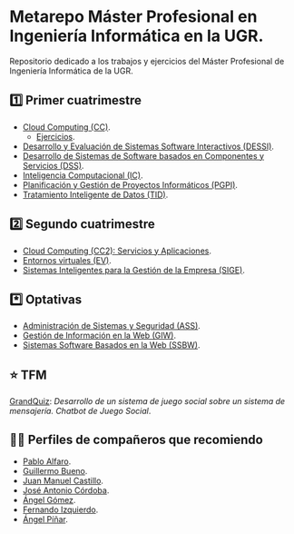 # Metarepo Máster Profesional en Ingeniería Informática en la UGR.

Repositorio dedicado a los trabajos y ejercicios del Máster Profesional de Ingeniería Informática de la UGR.

## :one: Primer cuatrimestre

* [Cloud Computing (CC)](https://github.com/Carlosma7/MedAuth).
    * [Ejercicios](https://github.com/Carlosma7/EJERCICIOS-CC).
* [Desarrollo y Evaluación de Sistemas Software Interactivos (DESSI)](https://github.com/Carlosma7/DES).
* [Desarrollo de Sistemas de Software basados en Componentes y Servicios (DSS)](https://github.com/Carlosma7/DSS).
* [Inteligencia Computacional (IC)](https://github.com/Carlosma7/IC).
* [Planificación y Gestión de Proyectos Informáticos (PGPI)](https://github.com/Carlosma7/PGPI).
* [Tratamiento Inteligente de Datos (TID)](https://github.com/Carlosma7/TID).

## :two: Segundo cuatrimestre

* [Cloud Computing (CC2): Servicios y Aplicaciones](https://github.com/Carlosma7/CC2).
* [Entornos virtuales (EV)](https://github.com/Carlosma7/EV).
* [Sistemas Inteligentes para la Gestión de la Empresa (SIGE)](https://github.com/Carlosma7/SIGE).

## :asterisk: Optativas

* [Administración de Sistemas y Seguridad (ASS)](https://github.com/Carlosma7/ASS).
* [Gestión de Información en la Web (GIW)](https://github.com/Carlosma7/GIW).
* [Sistemas Software Basados en la Web (SSBW)]().

## :star: TFM

[GrandQuiz](https://github.com/Carlosma7/TFM-GrandQuiz): _Desarrollo de un sistema de juego social sobre un sistema de mensajería. Chatbot de Juego Social_.

## :man_technologist: Perfiles de compañeros que recomiendo

* [Pablo Alfaro](https://github.com/pabloalfaro).
* [Guillermo Bueno](https://github.com/Guillergood).
* [Juan Manuel Castillo](https://github.com/jumacasni).
* [José Antonio Córdoba](https://github.com/pepitoenpeligro).
* [Ángel Gómez](https://github.com/harvestcore).
* [Fernando Izquierdo](https://github.com/fer227).
* [Ángel Píñar](https://github.com/Anglepi).
